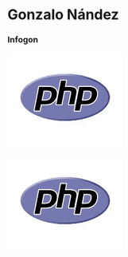 # Gonzalo Nández
### Infogon

![Logos](images/logos.gif)

<img src="https://github.com/Gonzalo2310/Gonzalo2310/blob/master/images/logos.gif" alt="Logos"/>

<!--
**Gonzalo2310/Gonzalo2310** is a ✨ _special_ ✨ repository because its `README.md` (this file) appears on your GitHub profile.

Here are some ideas to get you started:

- 🔭 I’m currently working on ...
- 🌱 I’m currently learning ...
- 👯 I’m looking to collaborate on ...
- 🤔 I’m looking for help with ...
- 💬 Ask me about ...
- 📫 How to reach me: ...
- 😄 Pronouns: ...
- ⚡ Fun fact: ...
-->
